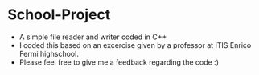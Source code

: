 # School-Project
+ A simple file reader and writer coded in C++
+ I coded this based on an excercise given by a professor at ITIS Enrico Fermi highschool.
+ Please feel free to give me a feedback regarding the code :)
